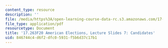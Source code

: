 ```yaml
---
content_type: resource
description: ''
file: /media/https%3A/open-learning-course-data-rc.s3.amazonaws.com/17-263-american-elections-fall-2020/846744c4d6f2dfc05931f5b6d37c17b1_MIT17_263F20_Lec7.pdf
file_type: application/pdf
resourcetype: Document
title: '17.263F20 American Elections, Lecture Slides 7: Candidates'
uid: 846744c4-d6f2-dfc0-5931-f5b6d37c17b1
---
```

